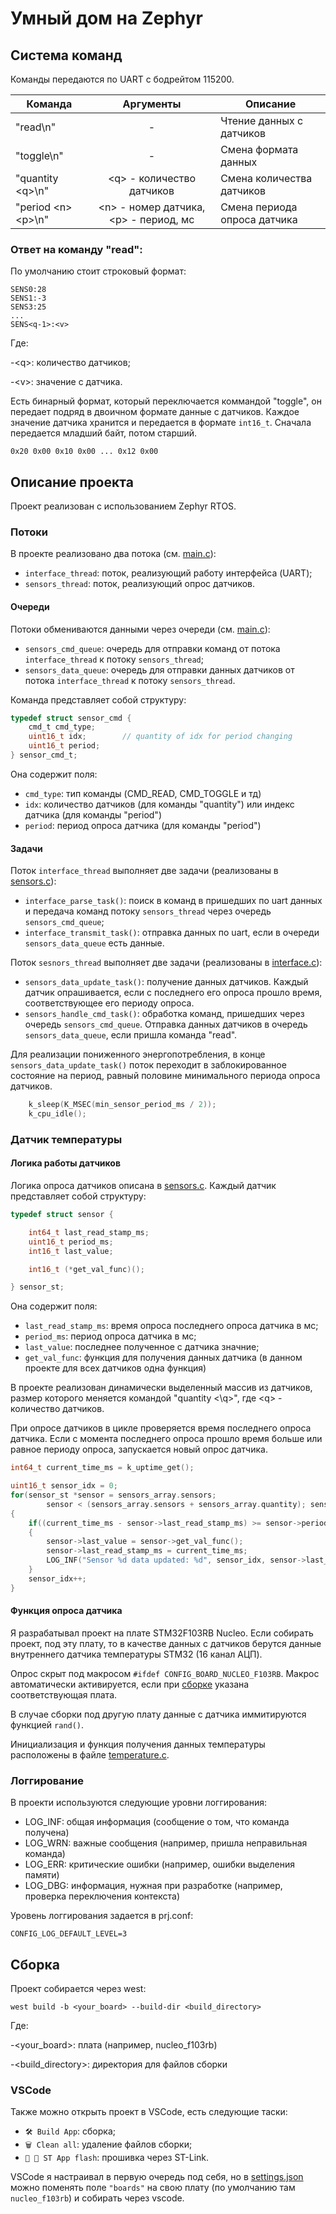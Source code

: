 # Умный дом на Zephyr

## Система команд

Команды передаются по UART с бодрейтом 115200.

| Команда           | Аргументы                         | Описание                        |
|-------------------|:---------------------------------:|---------------------------------|
| "read\n"          | -                                 | Чтение данных с датчиков        |
| "toggle\n"        | -                                 | Смена формата данных            |
| "quantity \<q>\n" | \<q> - количество датчиков        | Смена количества датчиков       |
| "period \<n> \<p>\n" | \<n> - номер датчика, \<p> - период, мс | Смена периода опроса датчика |

### Ответ на команду "read":

По умолчанию стоит строковый формат:
```console
SENS0:28
SENS1:-3
SENS3:25
...
SENS<q-1>:<v>
```

Где:

-\<q>: количество датчиков;

-\<v>: значение с датчика.

Есть бинарный формат, который переключается коммандой "toggle", он передает
подряд в двоичном формате данные с датчиков. Каждое значение датчика хранится
и передается в формате `int16_t`. Сначала передается младший байт, потом старший.

```console
0x20 0x00 0x10 0x00 ... 0x12 0x00
```

## Описание проекта

Проект реализован с использованием Zephyr RTOS.

### Потоки

В проекте реализовано два потока (см. [main.c](src/main.c)):

- `interface_thread`: поток, реализующий работу интерфейса (UART);
- `sensors_thread`: поток, реализующий опрос датчиков.

#### Очереди

Потоки обмениваются данными через очереди (см. [main.c](src/main.c)):
- `sensors_cmd_queue`: очередь для отправки команд от потока `interface_thread` 
к потоку `sensors_thread`;
- `sensors_data_queue`: очередь для отправки данных датчиков от потока `interface_thread`
к потоку `sensors_thread`.

Команда представляет собой структуру:
```c
typedef struct sensor_cmd {
    cmd_t cmd_type;
    uint16_t idx;        // quantity of idx for period changing
    uint16_t period;
} sensor_cmd_t;
```
Она содержит поля:
- `cmd_type`: тип команды (CMD_READ, CMD_TOGGLE и тд)
- `idx`: количество датчиков (для команды "quantity") или индекс датчика (для команды "period")
- `period`: период опроса датчика (для команды "period")

#### Задачи

Поток `interface_thread` выполняет две задачи (реализованы в [sensors.c](src/sensors.c)):

- `interface_parse_task()`: поиск в команд в пришедших по uart данных и передача 
команд потоку `sensors_thread` через очередь `sensors_cmd_queue`;
- `interface_transmit_task()`: отправка данных по uart, если в очереди `sensors_data_queue`
есть данные.

Поток `sesnors_thread` выполняет две задачи (реализованы в [interface.c](src/interface.c)):

- `sensors_data_update_task()`: получение данных датчиков. Каждый датчик опрашивается,
если с последнего его опроса прошло время, соответствующее его периоду опроса.
- `sensors_handle_cmd_task()`: обработка команд, пришедших через очередь
`sensors_cmd_queue`. Отправка данных датчиков в очередь `sensors_data_queue`,
если пришла команда "read".

Для реализации пониженного энергопотребления, в конце `sensors_data_update_task()`
поток переходит в заблокированное состояние на период, равный половине
минимального периода опроса датчиков.

```c
    k_sleep(K_MSEC(min_sensor_period_ms / 2));
    k_cpu_idle();
```

### Датчик температуры

#### Логика работы датчиков

Логика опроса датчиков описана в [sensors.c](src/sensors.c). Каждый датчик представляет
собой структуру:

```c
typedef struct sensor {

    int64_t last_read_stamp_ms;
    uint16_t period_ms;
    int16_t last_value;

    int16_t (*get_val_func)();

} sensor_st;
```

Она содержит поля:
- `last_read_stamp_ms`: время опроса последнего опроса датчика в мс;
- `period_ms`: период опроса датчика в мс;
- `last_value`: последнее полученное с датчика значние;
- `get_val_func`: функция для получения данных датчика (в данном проекте
для всех датчиков одна функция)

В проекте реализован динамически выделенный массив из датчиков, размер которого
меняется командой "quantity <\q>", где \<q> - количество датчиков.

При опросе датчиков в цикле проверяется время последнего опроса датчика. Если 
с момента последнего опроса прошло время больше или равное периоду опроса, 
запускается новый опрос датчика.

```c
int64_t current_time_ms = k_uptime_get();

uint16_t sensor_idx = 0;
for(sensor_st *sensor = sensors_array.sensors; 
        sensor < (sensors_array.sensors + sensors_array.quantity); sensor++)
{
    if((current_time_ms - sensor->last_read_stamp_ms) >= sensor->period_ms)
    {
        sensor->last_value = sensor->get_val_func();
        sensor->last_read_stamp_ms = current_time_ms;
        LOG_INF("Sensor %d data updated: %d", sensor_idx, sensor->last_value);
    }
    sensor_idx++;
}
```

#### Функция опроса датчика
Я разрабатывал проект на плате STM32F103RB Nucleo. Если собирать проект, под эту
плату, то в качестве данных с датчиков берутся данные внутреннего датчика температуры
STM32 (16 канал АЦП).

Опрос скрыт под макросом `#ifdef CONFIG_BOARD_NUCLEO_F103RB`. Макрос автоматически
активируется, если при [сборке](##Cборка) указана соответствующая плата.

В случае сборки под другую плату данные с датчика иммитируются функцией `rand()`.

Инициализация и функция получения данных температуры расположены в файле 
[temperature.c](src/temperature.c).

### Логгирование

В проекти используются следующие уровни логгирования:
- LOG_INF: общая информация (сообщение о том, что команда получена)
- LOG_WRN: важные сообщения (например, пришла неправильная команда)
- LOG_ERR: критические ошибки (например, ошибки выделения памяти)
- LOG_DBG: информация, нужная при разработке (например, проверка переключения контекста)

Уровень логгирования задается в prj.conf:

`CONFIG_LOG_DEFAULT_LEVEL=3`

## Сборка

Проект собирается через west:

```console
west build -b <your_board> --build-dir <build_directory>
```
Где:

-\<your_board>: плата (например, nucleo_f103rb)

-\<build_directory>: директория для файлов сборки

### VSCode

Также можно открыть проект в VSCode, есть следующие таски:
- `🛠 Build App`: сборка;
- `🗑 Clean all`: удаление файлов сборки;
- `📘 🔵 ST App flash`: прошивка через ST-Link.

VSCode я настраивал в первую очередь под себя, но в [settings.json](.vscode/settings.json)
можно поменять поле `"boards"` на свою плату (по умолчанию там `nucleo_f103rb`)
и собирать через vscode.
